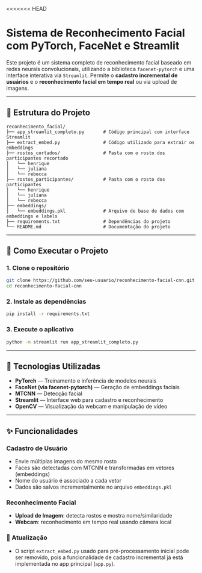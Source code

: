 <<<<<<< HEAD
# Sistema de Reconhecimento Facial com PyTorch, FaceNet e Streamlit

Este projeto é um sistema completo de reconhecimento facial baseado em redes neurais convolucionais, utilizando a biblioteca `facenet-pytorch` e uma interface interativa via `Streamlit`. Permite o **cadastro incremental de usuários** e o **reconhecimento facial em tempo real** ou via upload de imagens.

---

## 📁 Estrutura do Projeto

```
reconhecimento_facial/
├── app_streamlit_completo.py       # Código principal com interface Streamlit
├── extract_embed.py                # Código utilizado para extrair os embeddings
├── rostos_cortados/                # Pasta com o rosto dos participantes recortado
│   └── henrique              
│   └── juliana 
│   └── rebecca 
├── rostos_participantes/           # Pasta com o rosto dos participantes
│   └── henrique              
│   └── juliana 
│   └── rebecca 
├── embeddings/
│   └── embeddings.pkl              # Arquivo de base de dados com embeddings e labels
├── requirements.txt                # Dependências do projeto
└── README.md                       # Documentação do projeto
```

---

## 🚀 Como Executar o Projeto

### 1. Clone o repositório

```bash
git clone https://github.com/seu-usuario/reconhecimento-facial-cnn.git
cd reconhecimento-facial-cnn
```

### 2. Instale as dependências

```bash
pip install -r requirements.txt
```

### 3. Execute o aplicativo

```bash
python -m streamlit run app_streamlit_completo.py
```

---

## 🧠 Tecnologias Utilizadas

- **PyTorch** — Treinamento e inferência de modelos neurais
- **FaceNet (via facenet-pytorch)** — Geração de embeddings faciais
- **MTCNN** — Detecção facial
- **Streamlit** — Interface web para cadastro e reconhecimento
- **OpenCV** — Visualização da webcam e manipulação de vídeo

---

## ✨ Funcionalidades

### Cadastro de Usuário

- Envie múltiplas imagens do mesmo rosto
- Faces são detectadas com MTCNN e transformadas em vetores (embeddings)
- Nome do usuário é associado a cada vetor
- Dados são salvos incrementalmente no arquivo `embeddings.pkl`

### Reconhecimento Facial

- **Upload de Imagem**: detecta rostos e mostra nome/similaridade
- **Webcam**: reconhecimento em tempo real usando câmera local

### 🔁 Atualização

- O script `extract_embed.py` usado para pré-processamento inicial pode ser removido, pois a funcionalidade de cadastro incremental já está implementada no app principal (`app.py`).